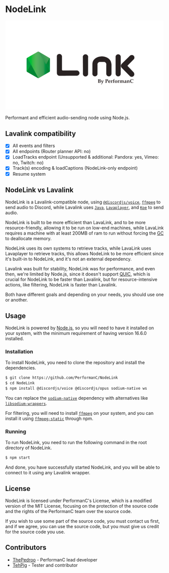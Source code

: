 # NodeLink

![alt text](images/Nodelink.png "NodeLink")

Performant and efficient audio-sending node using Node.js.

## Lavalink compatibility

- [x] All events and filters
- [x] All endpoints (Router planner API: no)
- [x] LoadTracks endpoint (Unsupported & additional: Pandora: yes, Vimeo: no, Twitch: no)
- [x] Track(s) encoding & loadCaptions (NodeLink-only endpoint)
- [x] Resume system

## NodeLink vs Lavalink

NodeLink is a Lavalink-compatible node, using [`@discordjs/voice`](https://npmjs.com/package/@discordjs/voice), [`ffmpeg`](https://ffmpeg.org/) to send audio to Discord, while Lavalink uses [`Java`](https://www.java.com), [`Lavaplayer`](https://github.com/sedmelluq/lavaplayer), and [`Koe`](https://github.com/KyokoBot/koe) to send audio.

NodeLink is built to be more efficient than LavaLink, and to be more resource-friendly, allowing it to be run on low-end machines, while LavaLink requires a machine with at least 200MB of ram to run without forcing the [GC](https://en.wikipedia.org/wiki/Garbage_collection_(computer_science)) to deallocate memory.

NodeLink uses its own systems to retrieve tracks, while LavaLink uses Lavaplayer to retrieve tracks, this allows NodeLink to be more efficient since it's built-in to NodeLink, and it's not an external dependency.

Lavalink was built for stability, NodeLink was for performance, and even then, we're limited by Node.js, since it doesn't support [QUIC](https://en.wikipedia.org/wiki/QUIC), which is crucial for NodeLink to be faster than Lavalink, but for resource-intensive actions, like filtering, NodeLink is faster than Lavalink.

Both have different goals and depending on your needs, you should use one or another.

## Usage

NodeLink is powered by [Node.js](https://nodejs.org), so you will need to have it installed on your system, with the minimum requirement of having version 16.6.0 installed.

### Installation

To install NodeLink, you need to clone the repository and install the dependencies.

```bash
$ git clone https://github.com/PerformanC/NodeLink
$ cd NodeLink
$ npm install @discordjs/voice @discordjs/opus sodium-native ws
```

You can replace the [`sodium-native`](https://npmjs.com/package/sodium-native) dependency with alternatives like [`libsodium-wrappers`](https://npmjs.com/package/libsodium-wrappers).

For filtering, you will need to install [`ffmpeg`](https://ffmpeg.org/) on your system, and you can install it using [`ffmpeg-static`](https://npmjs.com/package/ffmpeg-static) through npm.

### Running

To run NodeLink, you need to run the following command in the root directory of NodeLink.

```bash
$ npm start
```

And done, you have successfully started NodeLink, and you will be able to connect to it using any Lavalink wrapper.

## License

NodeLink is licensed under PerformanC's License, which is a modified version of the MIT License, focusing on the protection of the source code and the rights of the PerformanC team over the source code.

If you wish to use some part of the source code, you must contact us first, and if we agree, you can use the source code, but you must give us credit for the source code you use.

## Contributors

* [ThePedroo](https://github.com/ThePedroo) - PerformanC lead developer
* [TehPig](https://github.com/TehPig) - Tester and contributor
